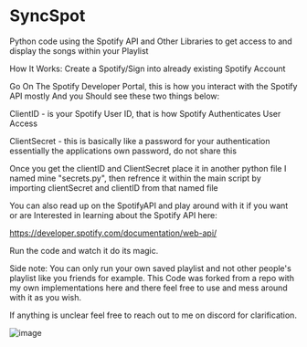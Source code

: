 # SyncSpot
Python code using the Spotify API and Other Libraries to get access to and display the songs within your Playlist

How It Works:
Create a Spotify/Sign into already existing Spotify Account

Go On The Spotify Developer Portal, this is how you interact with the Spotify API mostly And you Should see these two things below:

ClientID - is your Spotify User ID, that is how Spotify Authenticates User Access

ClientSecret - this is basically like a password for your authentication essentially the applications own password, do not share this

Once you get the clientID and ClientSecret place it in another python file I named mine "secrets.py",
then refrence it within the main script by importing clientSecret and clientID from that named file

You can also read up on the SpotifyAPI and play around with it if you want or are Interested in learning
about the Spotify API here:

https://developer.spotify.com/documentation/web-api/

Run the code and watch it do its magic.

Side note: You can only run your own saved playlist and not other people's playlist like you friends for example. This Code was forked from a repo with my own implementations here and there feel free to use and mess around with it as you wish.

If anything is unclear feel free to reach out to me on discord for clarification. 

![image](https://github.com/user-attachments/assets/eabf4f9b-a763-4630-b8c3-a3a23b0ef0c1)



